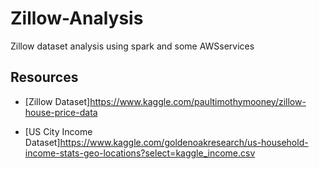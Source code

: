 # Zillow-Analysis
Zillow dataset analysis using spark and some AWSservices


## Resources
- [Zillow Dataset]https://www.kaggle.com/paultimothymooney/zillow-house-price-data 

- [US City Income Dataset]https://www.kaggle.com/goldenoakresearch/us-household-income-stats-geo-locations?select=kaggle_income.csv

